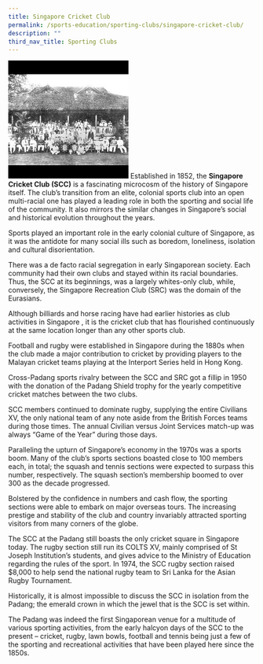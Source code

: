 ```yaml
---
title: Singapore Cricket Club
permalink: /sports-education/sporting-clubs/singapore-cricket-club/
description: ""
third_nav_title: Sporting Clubs
---
```

![Singapore Cricket Club](/images/Sport%20Education/Sporting%20Clubs/SingaporeCricketClub.jpeg)
Established in 1852, the **Singapore Cricket Club (SCC)** is a fascinating microcosm of the history of Singapore itself. The club’s transition from an elite, colonial sports club into an open multi-racial one has played a leading role in both the sporting and social life of the community. It also mirrors the similar changes in Singapore’s social and historical evolution throughout the years.
  
Sports played an important role in the early colonial culture of Singapore, as it was the antidote for many social ills such as boredom, loneliness, isolation and cultural disorientation.
  
There was a de facto racial segregation in early Singaporean society. Each community had their own clubs and stayed within its racial boundaries. Thus, the SCC at its beginnings, was a largely whites-only club, while, conversely, the Singapore Recreation Club (SRC) was the domain of the Eurasians.
  
Although billiards and horse racing have had earlier histories as club activities in Singapore , it is the cricket club that has flourished continuously at the same location longer than any other sports club.  
  
Football and rugby were established in Singapore during the 1880s when the club made a major contribution to cricket by providing players to the Malayan cricket teams playing at the Interport Series held in Hong Kong.
  
Cross-Padang sports rivalry between the SCC and SRC got a fillip in 1950 with the donation of the Padang Shield trophy for the yearly competitive cricket matches between the two clubs. 
  
SCC members continued to dominate rugby, supplying the entire Civilians XV, the only national team of any note aside from the British Forces teams during those times. The annual Civilian versus Joint Services match-up was always “Game of the Year” during those days.
  
Paralleling the upturn of Singapore’s economy in the 1970s was a sports boom. Many of the club’s sports sections boasted close to 100 members each, in total; the squash and tennis sections were expected to surpass this number, respectively. The squash section’s membership boomed to over 300 as the decade progressed. 
  
Bolstered by the confidence in numbers and cash flow, the sporting sections were able to embark on major overseas tours. The increasing prestige and stability of the club and country invariably attracted sporting visitors from many corners of the globe.  
  
The SCC at the Padang still boasts the only cricket square in Singapore today. The rugby section still run its COLTS XV, mainly comprised of St Joseph Institution’s students, and gives advice to the Ministry of Education regarding the rules of the sport. In 1974, the SCC rugby section raised $8,000 to help send the national rugby team to Sri Lanka for the Asian Rugby Tournament.
  
Historically, it is almost impossible to discuss the SCC in isolation from the Padang; the emerald crown in which the jewel that is the SCC is set within.
  
The Padang was indeed the first Singaporean venue for a multitude of various sporting activities, from the early halcyon days of the SCC to the present – cricket, rugby, lawn bowls, football and tennis being just a few of the sporting and recreational activities that have been played here since the 1850s.
